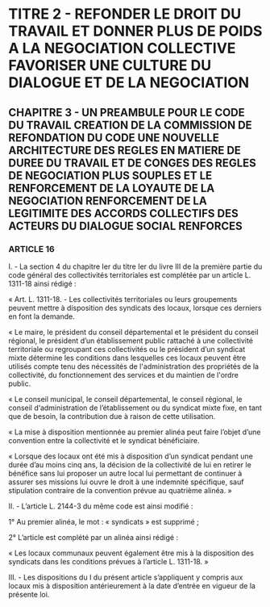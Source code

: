 # TITRE 2 - REFONDER LE DROIT DU TRAVAIL ET DONNER PLUS DE POIDS A LA NEGOCIATION COLLECTIVE FAVORISER UNE CULTURE DU DIALOGUE ET DE LA NEGOCIATION 

## CHAPITRE 3 - UN PREAMBULE POUR LE CODE DU TRAVAIL CREATION DE LA COMMISSION DE REFONDATION DU CODE UNE NOUVELLE ARCHITECTURE DES REGLES EN MATIERE DE DUREE DU TRAVAIL ET DE CONGES  DES REGLES DE NEGOCIATION PLUS SOUPLES ET LE RENFORCEMENT DE LA LOYAUTE DE LA NEGOCIATION  RENFORCEMENT DE LA LEGITIMITE DES ACCORDS COLLECTIFS DES ACTEURS DU DIALOGUE SOCIAL RENFORCES 

### ARTICLE 16


I. - La section 4 du chapitre Ier du titre Ier du livre III de la première partie du code général
des collectivités territoriales est complétée par un article L. 1311-18 ainsi rédigé :

« Art. L. 1311-18. - Les collectivités territoriales ou leurs groupements peuvent mettre à
disposition des syndicats des locaux, lorsque ces derniers en font la demande.

« Le maire, le président du conseil départemental et le président du conseil régional, le
président d’un établissement public rattaché à une collectivité territoriale ou regroupant ces
collectivités ou le président d’un syndicat mixte détermine les conditions dans lesquelles ces
locaux peuvent être utilisés compte tenu des nécessités de l'administration des propriétés de la
collectivité, du fonctionnement des services et du maintien de l'ordre public.

« Le conseil municipal, le conseil départemental, le conseil régional, le conseil
d‘administration de l’établissement ou du syndicat mixte fixe, en tant que de besoin, la
contribution due à raison de cette utilisation.

« La mise à disposition mentionnée au premier alinéa peut faire l’objet d’une convention
entre la collectivité et le syndicat bénéficiaire.

« Lorsque des locaux ont été mis à disposition d’un syndicat pendant une durée d’au
moins cinq ans, la décision de la collectivité de lui en retirer le bénéfice sans lui proposer un
autre local lui permettant de continuer à assurer ses missions lui ouvre le droit à une indemnité
spécifique, sauf stipulation contraire de la convention prévue au quatrième alinéa. »

II. - L’article L. 2144-3 du même code est ainsi modifié :

1° Au premier alinéa, le mot : « syndicats » est supprimé ;

2° L’article est complété par un alinéa ainsi rédigé :

« Les locaux communaux peuvent également être mis à la disposition des syndicats dans
les conditions prévues à l’article L. 1311-18. »

III. - Les dispositions du I du présent article s’appliquent y compris aux locaux mis à
disposition antérieurement à la date d’entrée en vigueur de la présente loi.
